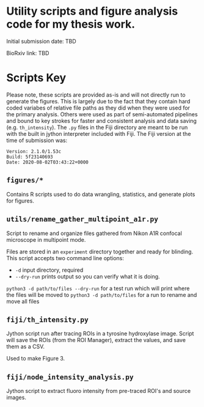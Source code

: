 # Utility scripts and figure analysis code for my thesis work.

Initial submission date: TBD 

BioRxiv link: TBD

# Scripts Key

Please note, these scripts are provided as-is and will not directly run to generate the figures. This is largely due to the fact that they contain hard coded variabes of relative file paths as they did when they were used for the primary analysis. Others were used as part of semi-automated pipelines and bound to key strokes for faster and consistent analysis and data saving (e.g. `th_intensity`). The `.py` files in the Fiji directory are meant to be run with the built in jython interpreter included with Fiji. The Fiji version at the time of submission was: 

```
Version: 2.1.0/1.53c
Build: 5f23140693
Date: 2020-08-02T03:43:22+0000
```
## `figures/*`

Contains R scripts used to do data wrangling, statistics, and generate plots for figures. 

## `utils/rename_gather_multipoint_a1r.py`

Script to rename and organize files gathered from Nikon A1R confocal microscope in multipoint mode. 

Files are stored in an `experiment` directory together and ready for blinding. This script accepts two command line options:
- `-d` input directory, required
- `--dry-run` prints output so you can verify what it is doing. 

`python3 -d path/to/files --dry-run` for a test run which will print where the files will be moved to
`python3 -d path/to/files` for a run to rename and move all files

## `fiji/th_intensity.py`

Jython script run after tracing ROIs in a tyrosine hydroxylase image. Script will save the ROIs (from the ROI Manager), extract the values, and save them as a CSV. 

Used to make Figure 3. 

## `fiji/node_intensity_analysis.py`

Jython script to extract fluoro intensity from pre-traced ROI's and source images. 


